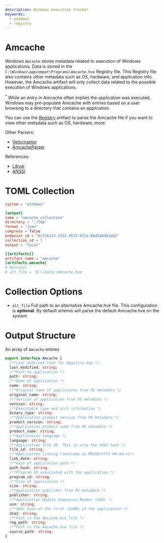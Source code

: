 ```yaml
---
description: Windows execution tracker
keywords:
  - windows
  - registry
---
```


# Amcache

Windows `Amcache` stores metadata related to execution of Windows applications.
Data is stored in the `C:\Windows\appcompat\Programs\Amcache.hve` Registry file.
This Registry file also contains other metadata such as OS, hardware, and
application info. However, the Amcache artifact will only collect data related
to the possible execution of Windows applications.

<sup>*</sup> While an entry in Amcache often implies the application was
executed, Windows may pre-populate Amcache with entries based on a user browsing
to a directory that contains an application.

You can use the [Registry](./registry.md) artifact to parse the Amcache file if
you want to view other metadata such as OS, hardware, more.

Other Parsers:

- [Velociraptor](https://docs.velociraptor.app/artifact_references/pages/windows.detection.amcache/)
- [AmcacheParser](https://ericzimmerman.github.io/#!index.md)

References:

- [Libyal](https://github.com/libyal/dtformats/blob/main/documentation/AMCache%20file%20(AMCache.hve)%20format.asciidoc)
- [ANSSI](https://www.ssi.gouv.fr/uploads/2019/01/anssi-coriin_2019-analysis_amcache.pdf)

# TOML Collection

```toml
system = "windows"

[output]
name = "amcache_collection"
directory = "./tmp"
format = "json"
compress = false
endpoint_id = "6c51b123-1522-4572-9f2a-0bd5abd81b82"
collection_id = 1
output = "local"

[[artifacts]]
artifact_name = "amcache"
[artifacts.amcache]
# Optional
# alt_file = 'D:\\data\\Amcache.hve'
```

# Collection Options

- `alt_file` Full path to an alternative Amcache.hve file. This configuration is
  **optional**. By default artemis will parse the default Amcache.hve on the
  system

# Output Structure

An array of `Amcache` entries

```typescript
export interface Amcache {
  /**Last modified time for Registry key */
  last_modified: string;
  /**Path to application */
  path: string;
  /**Name of application */
  name: string;
  /**Original name of application from PE metadata */
  original_name: string;
  /**Version of application from PE metadata */
  version: string;
  /**Executable type and arch information */
  binary_type: string;
  /**Application product version from PE metadata */
  product_version: string;
  /**Application product name from PE metadata */
  product_name: string;
  /**Application language */
  language: string;
  /**Application file ID. This is also the SHA1 hash */
  file_id: string;
  /**Application linking timestamp as MM/DD/YYYY HH:mm:ss*/
  link_date: string;
  /**Hash of application path */
  path_hash: string;
  /**Program ID associated with the application */
  program_id: string;
  /**Size of application */
  size: string;
  /**Application publisher from PE metadata */
  publisher: string;
  /**Application Update Seqeuence Number (USN) */
  usn: string;
  /**SHA1 hash of the first ~31MBs of the application */
  sha1: string;
  /**Path in the Amcache.hve file */
  reg_path: string;
  /**Path to the Amcache.hve file */
  source_path: string;
}
```
